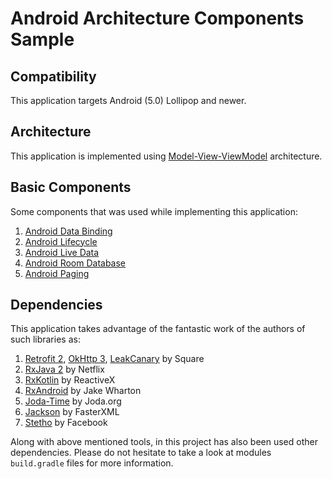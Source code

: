 # Android Architecture Components Sample

## Compatibility

This application targets Android (5.0) Lollipop and newer.

## Architecture

This application is implemented using [Model-View-ViewModel](https://en.wikipedia.org/wiki/Model%E2%80%93view%E2%80%93viewmodel) architecture.

## Basic Components

Some components that was used while implementing this application:

1. [Android Data Binding](https://developer.android.com/topic/libraries/data-binding/index.html)
2. [Android Lifecycle](https://developer.android.com/topic/libraries/architecture/lifecycle.html)
3. [Android Live Data](https://developer.android.com/topic/libraries/architecture/livedata.html)
4. [Android Room Database](https://developer.android.com/topic/libraries/architecture/room.html)
5. [Android Paging](https://developer.android.com/topic/libraries/architecture/paging.html)
 
## Dependencies

This application takes advantage of the fantastic work of the authors of such libraries as:

1. [Retrofit 2](https://github.com/square/retrofit), [OkHttp 3](https://github.com/square/okhttp), [LeakCanary](https://github.com/square/leakcanary) by Square
2. [RxJava 2](https://github.com/ReactiveX/RxJava/tree/2.x) by Netflix
3. [RxKotlin]() by ReactiveX
4. [RxAndroid]() by Jake Wharton
3. [Joda-Time](https://github.com/JodaOrg/joda-time) by Joda.org
4. [Jackson](https://github.com/FasterXML/jackson) by FasterXML
5. [Stetho](https://github.com/facebook/stetho) by Facebook

Along with above mentioned tools, in this project has also been used other dependencies. Please do not hesitate to take a look at modules `build.gradle` files for more information.
